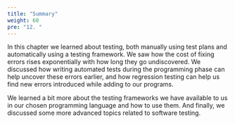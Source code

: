 ```yaml
---
title: "Summary"
weight: 60
pre: "12. "
---
```

In this chapter we learned about testing, both manually using test plans and automatically using a testing framework. We saw how the cost of fixing errors rises exponentially with how long they go undiscovered. We discussed how writing automated tests during the programming phase can help uncover these errors earlier, and how regression testing can help us find new errors introduced while adding to our programs.

We learned a bit more about the testing frameworks we have available to us in our chosen programming language and how to use them. And finally, we discussed some more advanced topics related to software testing. 
